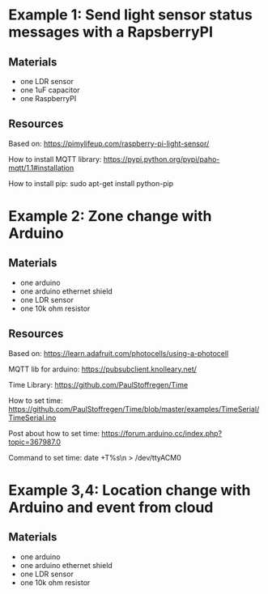 # Example 1: Send light sensor status messages with a RapsberryPI

## Materials

- one LDR sensor
- one 1uF capacitor
- one RaspberryPI

## Resources

Based on: https://pimylifeup.com/raspberry-pi-light-sensor/

How to install MQTT library: https://pypi.python.org/pypi/paho-mqtt/1.1#installation

How to install pip: sudo apt-get install python-pip

# Example 2: Zone change with Arduino

## Materials

- one arduino
- one arduino ethernet shield
- one LDR sensor
- one 10k ohm resistor

## Resources

Based on: https://learn.adafruit.com/photocells/using-a-photocell

MQTT lib for arduino: https://pubsubclient.knolleary.net/

Time Library: https://github.com/PaulStoffregen/Time

How to set time: https://github.com/PaulStoffregen/Time/blob/master/examples/TimeSerial/TimeSerial.ino

Post about how to set time: https://forum.arduino.cc/index.php?topic=367987.0

Command to set time: date +T%s\n > /dev/ttyACM0

# Example 3,4: Location change with Arduino and event from cloud

## Materials

- one arduino
- one arduino ethernet shield
- one LDR sensor
- one 10k ohm resistor
